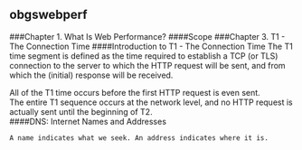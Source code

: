 ## obgswebperf
###Chapter 1. What Is Web Performance?
####Scope
###Chapter 3. T1 - The Connection Time
####Introduction to T1 - The Connection Time
The T1 time segment is defined as the time required to establish a TCP (or TLS)
connection to the server to which the HTTP request will be sent, and from which the (initial) response will be received.  

All of the T1 time occurs before the first HTTP request is even sent.  
The entire T1 sequence occurs at the network level, and no HTTP request is actually sent until the beginning of T2.  
####DNS: Internet Names and Addresses
```
A name indicates what we seek. An address indicates where it is.
```

